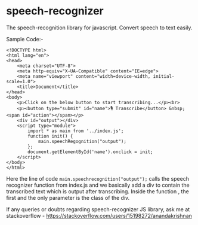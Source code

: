 # speech-recognizer
The speech-recognition library for javascript. Convert speech to text easily.

Sample Code:-

```
<!DOCTYPE html>
<html lang="en">
<head>
    <meta charset="UTF-8">
    <meta http-equiv="X-UA-Compatible" content="IE=edge">
    <meta name="viewport" content="width=device-width, initial-scale=1.0">
    <title>Document</title>
</head>
<body>
    <p>Click on the below button to start transcribing...</p><br>
    <p><button type="submit" id="name">🎙️ Transcribe</button> &nbsp; <span id="action"></span></p>
    <div id="output"></div>
    <script type="module">
        import * as main from '../index.js';
        function init() {
            main.speechRegognition("output");
        };
        document.getElementById('name').onclick = init;
    </script>
</body>
</html>
```

Here the line of code ``` main.speechrecognition("output"); ``` calls the speech recognizer function from index.js and we basically add a div to contain the transcribed text which is output after transcribing.
Inside the function , the first and the only parameter is the class of the div.

If any queries or doubts regarding speech-recognizer JS library, ask me at stackoverflow - https://stackoverflow.com/users/15198272/anandakrishnan
